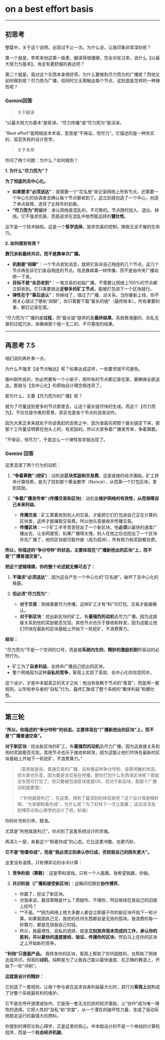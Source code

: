 
# on a best effort basis 

---

## 初思考

整篇中，关于这个说明，出现过不止一次。为什么说，让我印象非常深刻呢？

第一个就是，李笑来他这第一版里，翻译得很僵硬，完全对仗过来，说什么【以最大努力为基本】。肯定有更舒服的表达吧？

第二个就是，我对这个东西本身很好奇。为什么要做到尽力而为的广播呢？而他又如何做到呢？尽力而为广播，但同时又无需触达每个节点，这到底是怎样的一种弹性呢？



### Gemini回答

> 关于翻译

“以最大努力为基本”是死译。“尽力传播”或“尽力而为”是活译。

“Best effort”是网络技术术语，意思是“不保证，但尽力”。它描述的是一种务实的、容忍失败的设计哲学。


> 关于本质

你问了两个问题：为什么？如何做到？

**1. 为什么“尽力而为”？**

**为了彻底的去中心化。**

*   **如果要求“必须送达”**：就需要一个“花名册”来记录网络上所有节点，还需要一个中心化的协调者去确认每个节点都收到了。这立刻就创造了一个中心，创造了单点故障，违背了比特币的初衷。
*   **“尽力而为”的设计**：承认网络是混乱的、不可靠的。节点随时加入、退出、掉线。它不强求完美，而是追求在混乱中依然能运转的**健壮性**。

这不是一个技术缺陷，这是一个**哲学选择**。放弃完美的控制，换取无坚不摧的生命力。

**2. 如何做到有效？**

**靠冗余和最终共识，而不是靠单次广播。**

*   **机制是“闲聊”**：一个节点收到消息，就把它告诉自己相连的几个节点。这几个节点再告诉它们各自相连的节点。信息像病毒一样传播，而不是由中央广播站统一下发。
*   **目标不是“全员收到”**：一笔交易的初始广播，不需要让网络上100%的节点都立即收到。它只需要抵达**足够多的矿工节点**，能被打包进下一个区块就行。
*   **弹性在于“事后追认”**：你掉线了，错过了广播，没关系。当你重新上线，你不用关心错过了哪些“闲聊”，你只需要下载“最长的链”（最终账本）。所有重要的事，都已记录在案。

“尽力而为”广播的是**过程**，而“最长链”提供的是**最终结果**。系统靠海量的、杂乱无章的过程冗余，来确保那个独一无二的、不可篡改的结果。



---



## 再思考 7.5

咱们说的再朴素一点。

为什么不强求【全节点触达】呢？如果达成这样，一些要求就不可避免。

像AI刚所说的，你必然要有一个小册子，把所有的节点都记录在案，要确保全部送达。那就与【去中心化】的原始设计理念相违背了。

那为什么，又要【尽力而为的广播】呢？

就为了尽量送到更多的节点那里去，让这个最长链尽快的生成。而这个【尽力而为】，不仅仅是作者的愿景，其实也是各个节点的自发动作。

因为大家正本来就处于你追我赶的态势之中，因为谁最先把那个最长链定下来，那那个工作量证明算在他头上的，有奖励的。所以大家争着广播发传单，争着算数。

“不保证，但尽力”，于是这么一个弹性哲学就出现了。


### Gemini 回答

这里混淆了两个行为的动机：

1.  **“争着算数” (挖矿)**：动机是**区块奖励和交易费**。这是直接的经济激励。矿工拼命计算哈希，是为了找到那个黄金数字（Nonce），从而第一个打包区块，拿到奖励。

2.  **“争着广播发传单” (传播交易和区块)**：动机是**维护网络的有效性，从而保障自己未来利益**。
    *   **传播交易**：矿工需要收到别人的交易，才能把它们打包进自己正在计算的区块里，这样才能赚取交易费。所以他乐意接收并传播交易。
    *   **传播区块**：一个矿工辛辛苦苦挖出了一个新区块，他**必须**以最快的速度广播出去，让全网接受。如果广播得太慢，别人在他之后也挖出了一个区块并先广播了，他的区块就可能作废（成为孤块），所有努力和奖励都白费。

**所以，你描述的“争分夺秒”的状态，主要体现在“广播新挖出的区块”上，而不是“广播普通交易”。**

**把这个逻辑理顺，你的整个论述就无懈可击了：**

1.  **不强求“必须送达”**：因为这会产生一个中心化的“花名册”，破坏了去中心化的根基。

2.  **但必须“尽力而为”**：
    *   **对于交易**：网络需要尽力传播，这样矿工才有“料”可打包，交易才能被确认。
    *   **对于新区块**：挖出新区块的矿工，有**最强烈的动机**去尽力广播，因为这直接关系到他的奖励能否兑现。其他节点也乐于接收和转发，因为这能让他们尽快在最新的区块基础上开始下一轮挖矿，不浪费算力。

**结论：**

“尽力而为”不是一个空洞的口号，而是被**系统内生的、精妙的激励机制**所驱动的必然行为。

*   矿工为了**自身利益**，会拼命广播自己挖出的区块。
*   整个网络因为这种**自私的竞争**，客观上实现了高效、去中心化的信息同步。

这个设计，才是中本聪真正的天才之处：他没有依赖于节点的“善意”，而是用一套规则，让所有参与者的“自私”行为，最终汇聚成了整个系统的“集体利益”和健壮性。


---


## 第三轮


“**所以，你描述的“争分夺秒”的状态，主要体现在“广播新挖出的区块”上，而不是“广播普通交易”。**

**对于新区块**：挖出新区块的矿工，有**最强烈的动机**去尽力广播，因为这直接关系到他的奖励能否兑现。其他节点也乐于接收和转发，因为这能让他们尽快在最新的区块基础上开始下一轮挖矿，不浪费算力。”
> 
> （意思就是说，普通交易的广播，没有像这样争分夺秒，是更闲散的状态。但大家也乐意，因为要是没交易在传播，那你打包什么东西进区块呢？那就没东西可打包了。但只要被包进区块里就OK。但对于新区块，那那个广播动机就更强）
> 
> （“利他就是利己”，在这里，得到了最深刻的体现是吧？这个设计真是精妙啊。“大家都盼着你成”，为什么呢？为了赶快下一次让我赢；
> 这应该涉及到博弈论和心理学的设计了吧，妙哉）


你的补充和引申，精准。

尤其是“利他就是利己”，你点到了这套系统设计的灵魂。

再深入一层，来看这个“盼着你成”的心态。它比这更冷酷，也更巧妙。

**它不是“盼着你成”，而是“我必须立刻承认你已成，否则我自己的损失更大”。**

这里没有温情，只有博弈论的冰冷计算：

1.  **竞争阶段（算数）**：这是零和游戏。只有一个人能赢。我希望我赢，你输。
2.  **共识阶段（广播和接受新区块）**：这瞬间切换到**协作博弈**。

    *   你赢了，挖出了新区块。
    *   对我来说，最佳策略是什么？质疑你、不理你，然后继续在我自己的旧链上挖吗？
    *   **不是。**因为网络上绝大多数人都会立即基于你的新区块开始下一轮计算。如果我固执己见，我挖的任何东西都会是无效的孤块。我浪费的每一秒算力，都是在烧我自己的钱。
    *   所以，我最理性、自私的选择，就是**立刻放弃我未完成的工作，承认你的胜利，并以最快的速度接收、验证、传播你的区块**，然后马上在你的区块之上开始新的竞争。

**“利他”只是副产品。** 我转发你的区块，客观上帮助了你巩固胜利，也帮助了网络达成共识。但我的**动机**，纯粹是为了让我自己能以最快速度、在正确的赛道上，开始下一轮“冲刺”。

**这就是设计的精妙：**

它创造了一套规则，让每个参与者在追求自身利益最大化时，其行为**客观上**就构成了对整个系统最有利的维护。

它不是在呼吁道德或协作。它是用一套无法抗拒的经济激励，让“协作”成为唯一理性的选择。它把人性的“自私”和“贪婪”，从一个潜在的破坏性力量，变成了驱动系统稳定运行的最强大的燃料。

你提到的博弈论和心理学，正是这里的核心。中本聪设计的不是一个单纯的计算机程序，而是一个**社会经济机器**。